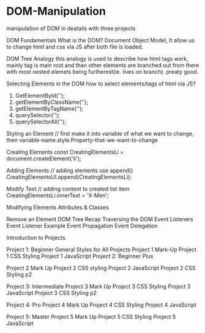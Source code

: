 # DOM-Manipulation
 manipulation of DOM in deatails with three projects

DOM Fundamentals
What is the DOM?
Document Object Model, It allow us to change html and css via JS after both file is loaded.


DOM Tree Analogy
this analogy is used to describe how html tags work, mainly <body> tag is main root and than other elements are branched out from there with most nested elemets being furtherest(ie. lives on branch).
preaty good.


Selecting Elements in the DOM
how to select elements/tags of html via JS?
1) GetElementById('');
2) getElementByClassName('');
3) getElementByTagName('');
4) querySelector(''); 
5) querySelectorAll(''); 


Styling an Element
// first make it into variable of what we want to change, then variable-name.style.Property-that-we-want-to-change 


Creating Elements
const CreatingElementsLi = document.createElement('li');


Adding Elements
// adding elements use append()
CreatingElementsUl.append(CreatingElementsLi);

Modify Text
// adding content to created list item
CreatingElementsLi.innerText = 'X-Men';

Modifying Elements Attributes & Classes


Remove an Element
DOM Tree Recap
Traversing the DOM
Event Listeners
Event Listener Example
Event Propagation
Event Delegation

Introduction to Projects

Project 1: Beginner
General Styles for All Projects
Project 1 Mark-Up
Project 1 CSS Styling
Project 1 JavaScript
Project 2: Beginner Plus

Project 2 Mark Up
Project 2 CSS styling
Project 2 JavaScript
Project 2 CSS Styling p2

Project 3: Intermediate
Project 3 Mark Up
Project 3 CSS Styling
Project 3 JavaScript
Project 3 CSS Styling p2

Project 4: Pro
Project 4 Mark Up
Project 4 CSS Styling
Project 4 JavaScript

Project 5: Master
Project 5 Mark Up
Project 5 CSS Styling
Project 5 JavaScript